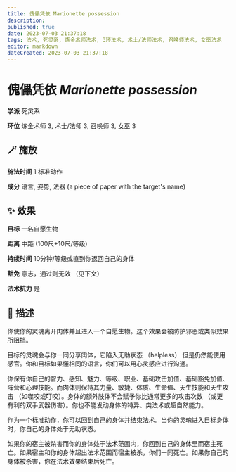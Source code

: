 ```yaml
---
title: 傀儡凭依 Marionette possession
description: 
published: true
date: 2023-07-03 21:37:18
tags: 法术, 死灵系, 炼金术师法术, 3环法术, 术士/法师法术, 召唤师法术, 女巫法术
editor: markdown
dateCreated: 2023-07-03 21:37:18
---
```


# **傀儡凭依** *Marionette possession*

**学派** 死灵系 

**环位** 炼金术师 3, 术士/法师 3, 召唤师 3, 女巫 3

## 🪄 施放

**施法时间** 1 标准动作

**成分** 语言, 姿势, 法器 (a piece of paper with the target's name)

## ✨ 效果 

**目标** 一名自愿生物 

**距离** 中距 (100尺+10尺/等级)  

**持续时间** 10分钟/等级或直到你返回自己的身体 

**豁免** 意志，通过则无效 （见下文）

**法术抗力** 是

## 📖 描述

你使你的灵魂离开肉体并且进入一个自愿生物。这个效果会被防护邪恶或类似效果所阻挡。

目标的灵魂会与你一同分享肉体，它陷入无助状态 （helpless） 但是仍然能使用感官。你和目标如果懂相同的语言，你们可以用心灵感应进行沟通。

你保有你自己的智力、感知、魅力、等级、职业、基础攻击加值、基础豁免加值、阵营和心理技能。而肉体则保持其力量、敏捷、体质、生命值、天生技能和天生攻击 （如噬咬或叮咬）。身体的额外肢体不会赋予你比通常更多的攻击次数 （或更有利的双手武器伤害）。你也不能发动身体的特异、类法术或超自然能力。

作为一个标准动作，你可以回到自己的身体并结束法术。当你的灵魂进入目标身体时，你自己的身体处于无助状态。

如果你的宿主被杀害而你的身体处于法术范围内，你回到自己的身体里而宿主死亡。如果宿主和你的身体超出法术范围而宿主被杀，你们一同死亡。如果你自己的身体被杀害，你在法术效果结束后死亡。
    